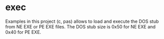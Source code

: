 # exec
Examples in this project (c, pas) allows to load and execute the DOS stub from NE EXE or PE EXE files.
The DOS stub size is 0x50 for NE EXE and 0x40 for PE EXE. 

